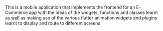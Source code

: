 This is a mobile application that implements the frontend for an E-Commerce app with the ideas of the widgets, functions and classes learnt as well as making use of the various flutter animation widgets and plugins learnt to display and route to different screens.
